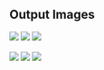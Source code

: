 ## Output Images
<img src="img5.jpg"> <img src= "1cc.jpg"> <img src= "1.jpg">  </br> </br>
<img src="imgs5.jpg"> <img src= "2.jpg"> <img src= "2cc.jpg "> </br>

